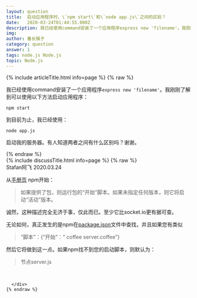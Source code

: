 ```yaml
---
layout: question
title:  启动应用程序时，\`npm start\`和\`node app.js\`之间的区别？
date:   2020-03-24T01:44:55.000Z
description: 我已经使用command安装了一个应用程序express new 'filename'。我刚刚了解到可以使用以下方法启动应用程序：npm start...
img: 
author: 番长猴子
category: question
answer: 1
tags: node.js Node.js
topic: Node.js
---
```

<div class="article-root">
  <div class="article">
    {% include articleTitle.html info=page %}
    {% raw %}
    <div class="article-content"><p><font style="vertical-align: inherit;"><font style="vertical-align: inherit;">我已经使用command安装了一个应用程序</font></font><code>express new 'filename'</code><font style="vertical-align: inherit;"><font style="vertical-align: inherit;">。</font><font style="vertical-align: inherit;">我刚刚了解到可以使用以下方法启动应用程序：</font></font></p>

<pre><code>npm start
</code></pre>

<p><font style="vertical-align: inherit;"><font style="vertical-align: inherit;">到目前为止，我已经使用：</font></font></p>

<pre><code>node app.js
</code></pre>

<p><font style="vertical-align: inherit;"><font style="vertical-align: inherit;">启动我的服务器。</font><font style="vertical-align: inherit;">有人知道两者之间有什么区别吗？</font><font style="vertical-align: inherit;">谢谢。</font></font></p></div>
    {% endraw %}
  </div>

  <div class="discuss-wrapper">
    {% include discussTitle.html info=page %}
    {% raw %}
    <div class="discuss-item">
        <div class="discuss-parent">
          <div class="discuss-meta">
            <span class="discuss-user">Stafan阿飞</span>
            <span class="discuss-time">2020.03.24</span>
          </div>
          <div class="discuss-comment"><p><font style="vertical-align: inherit;"><font style="vertical-align: inherit;">从</font></font><a href="https://docs.npmjs.com/cli/start" rel="noreferrer"><font style="vertical-align: inherit;"><font style="vertical-align: inherit;">手册页</font></font></a><font style="vertical-align: inherit;"><font style="vertical-align: inherit;"> npm开始：</font></font></p>

<blockquote>
  <p><font style="vertical-align: inherit;"><font style="vertical-align: inherit;">如果提供了包，则运行包的“开始”脚本。</font><font style="vertical-align: inherit;">如果未指定任何版本，则它将启动“活动”版本。</font></font></p>
</blockquote>

<p><font style="vertical-align: inherit;"><font style="vertical-align: inherit;">诚然，这种描述完全无济于事，仅此而已。</font><font style="vertical-align: inherit;">至少它比socket.io更有据可查。</font></font></p>

<p><font style="vertical-align: inherit;"><font style="vertical-align: inherit;">无论如何，真正发生的是npm在</font></font><a href="http://wiki.joyent.com/display/node/npm+Integration" rel="noreferrer"><font style="vertical-align: inherit;"><font style="vertical-align: inherit;">package.json</font></font></a><font style="vertical-align: inherit;"><font style="vertical-align: inherit;">文件中</font><font style="vertical-align: inherit;">查找</font><font style="vertical-align: inherit;">，并且如果您有类似</font></font></p>

<blockquote>
  <p><font style="vertical-align: inherit;"><font style="vertical-align: inherit;">“脚本”：{“开始”：“ coffee server.coffee”}</font></font></p>
</blockquote>

<p><font style="vertical-align: inherit;"><font style="vertical-align: inherit;">然后它将做到这一点。</font><font style="vertical-align: inherit;">如果npm找不到您的启动脚本，则默认为：</font></font></p>

<blockquote>
  <p><font style="vertical-align: inherit;"><font style="vertical-align: inherit;">节点server.js</font></font></p>
</blockquote>

<p>&nbsp;</p></div>
        </div>
        
      </div>
    {% endraw %}
  </div>
<div>
